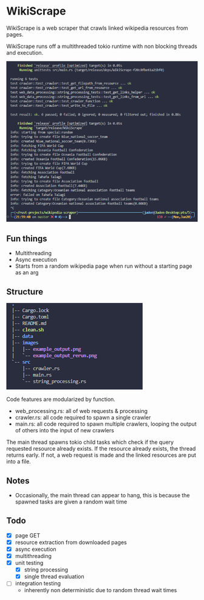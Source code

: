 # WikiScrape

WikiScrape is a web scraper that crawls linked wikipedia resources from pages.

WikiScrape runs off a multithreaded tokio runtime with non blocking threads and execution.

<img src="images/test_run.png"></img>

## Fun things

- Multithreading
- Async execution
- Starts from a random wikipedia page when run without a starting page as an arg

## Structure
<img src = "images/file tree.png"></img>

Code features are modularized by function. 
- web_processing.rs: all of web requests & processing
- crawler.rs: all code required to spawn a single crawler
- main.rs: all code required to spawn multiple crawlers, looping the output of others into the input of new crawlers

The main thread spawns tokio child tasks which check if the query requested resource already exists.
If the resource already exists, the thread returns early. If not, a web request is made and the linked resources are put into a file.

## Notes
- Occasionally, the main thread can appear to hang, this is because the spawned tasks are given a random wait time

## Todo
- [x] page GET
- [x] resource extraction from downloaded pages
- [x] async execution
- [x] multithreading
- [x] unit testing
    - [x] string processing
    - [x] single thread evaluation
- [ ] integration testing
    - inherently non deterministic due to random thread wait times
